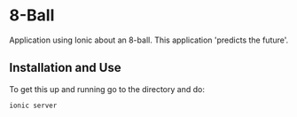 # 8-Ball
Application using Ionic about an 8-ball. This application 'predicts the future'.

## Installation and Use
To get this up and running go to the directory and do:
```
ionic server
```
